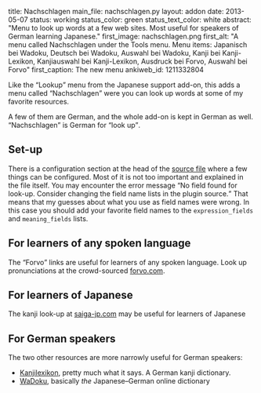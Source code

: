 title: Nachschlagen
main_file: nachschlagen.py
layout: addon
date: 2013-05-07
status: working
status_color: green
status_text_color: white
abstract: "Menu to look up words at a few web sites. Most useful for
speakers of German learning Japanese."
first_image: nachschlagen.png
first_alt: "A menu called Nachschlagen under the Tools menu. Menu
items: Japanisch bei Wadoku, Deutsch bei Wadoku, Auswahl bei Wadoku,
Kanji bei Kanji-Lexikon, Kanjiauswahl bei Kanji-Lexikon, Ausdruck bei
Forvo, Auswahl bei Forvo"
first_caption: The new menu
ankiweb_id: 1211332804

Like the <q>Lookup</q> menu from the Japanese support add-on, this
adds a menu called <q lang="de">Nachschlagen</q> were you can look up
words at some of my favorite resources.

A few of them are German, and the whole add-on is kept in German as
well. <q lang="de">Nachschlagen</q> is German for <q>look up</q>.

## Set-up

There is a configuration section at the head of the
[source file](https://github.com/ospalh/anki-addons/blob/master/nachschlagen.py)
where a few things can be configured. Most of it is not too important
and explained in the file itself. You may encounter the error message
<q>No field found for look-up. Consider changing the field name lists
in the plugin source.</q> That means that my guesses about what you
use as field names were wrong. In this case you should add your
favorite field names to the `expression_fields` and `meaning_fields`
lists.


## For learners of any spoken language

The <q>Forvo</q> links are useful for learners of any spoken language. Look
up pronunciations at the crowd-sourced [forvo.com](http://forvo.com).

## For learners of Japanese

The kanji look-up at
[saiga-jp.com](http://www.saiga-jp.com/kanji_dictionary.html) may be
useful for learners of Japanese

## For German speakers

The two other resources are more narrowly useful for German speakers:

* [Kanjilexikon](http://lingweb.eva.mpg.de/kanji/index.html), pretty
  much what it says. A German kanji dictionary.
* [WaDoku](http://www.wadoku.de/wadoku), basically *the* Japanese–German
  online dictionary
